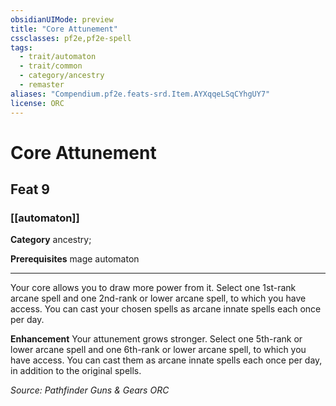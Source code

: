 ```yaml
---
obsidianUIMode: preview
title: "Core Attunement"
cssclasses: pf2e,pf2e-spell
tags:
  - trait/automaton
  - trait/common
  - category/ancestry
  - remaster
aliases: "Compendium.pf2e.feats-srd.Item.AYXqqeLSqCYhgUY7"
license: ORC
---
```

# Core Attunement
## Feat 9
### [[automaton]]

**Category** ancestry; 



**Prerequisites** mage automaton
* * *
Your core allows you to draw more power from it. Select one 1st-rank arcane spell and one 2nd-rank or lower arcane spell, to which you have access. You can cast your chosen spells as arcane innate spells each once per day.

**Enhancement** Your attunement grows stronger. Select one 5th-rank or lower arcane spell and one 6th-rank or lower arcane spell, to which you have access. You can cast them as arcane innate spells each once per day, in addition to the original spells.

*Source: Pathfinder Guns & Gears*
*ORC*